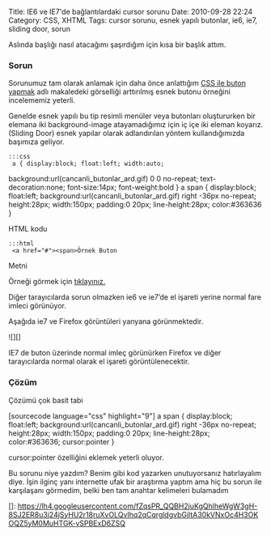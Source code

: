 Title: IE6 ve IE7&#039;de bağlantılardaki cursor sorunu
Date: 2010-09-28 22:24
Category: CSS, XHTML
Tags: cursor sorunu, esnek yapılı butonlar, ie6, ie7, sliding door, sorun

Aslında başlığı nasıl atacağımı şaşırdığım için kısa bir başlık attım.

### Sorun

Sorunumuz tam olarak anlamak için daha önce anlattığım [CSS ile buton
yapmak][] adlı makaledeki görselliği arttırılmış esnek butonu örneğini
incelememiz yeterli.

Genelde esnek yapılı bu tip resimli menüler veya butonları oluştururken
bir elemana iki background-image atayamadığımız için iç içe iki eleman
koyarız. (Sliding Door) esnek yapılar olarak adlandırılan yöntem
kullandığımızda başımıza geliyor.

	:::css
	 a { display:block; float:left; width:auto;
background:url(cancanli_butonlar_ard.gif) 0 0 no-repeat;
text-decoration:none; font-size:14px; font-weight:bold } a span {
display:block; float:left; background:url(cancanli_butonlar_ard.gif)
right -36px no-repeat; height:28px; width:150px; padding:0 20px;
line-height:28px; color:#363636 } 

HTML kodu

	:::html
	 <a href="#"><span>Örnek Buton
Metni</span></a> 

Örneği görmek için [tıklayınız.][]

Diğer tarayıcılarda sorun olmazken ie6 ve ie7’de el işareti yerine
normal fare imleci görünüyor.

Aşağıda ie7 ve Firefox görüntüleri yanyana görünmektedir.

![][]

IE7 de buton üzerinde normal imleç görünürken Firefox ve diğer
tarayıcılarda normal olarak el işareti görüntülenecektir.

### Çözüm

Çözümü çok basit tabi

[sourcecode language="css" highlight="9"] a span { display:block;
float:left; background:url(cancanli_butonlar_ard.gif) right -36px
no-repeat; height:28px; width:150px; padding:0 20px; line-height:28px;
color:#363636; cursor:pointer } 

cursor:pointer özelliğini eklemek yeterli oluyor.

Bu sorunu niye yazdım? Benim gibi kod yazarken unutuyorsanız
hatırlayalım diye. İşin ilginç yanı internette ufak bir araştırma yaptım
ama hiç bu sorun ile karşılaşanı görmedim, belki ben tam anahtar
kelimeleri bulamadım

</p>

  [CSS ile buton yapmak]: http://www.fatihhayrioglu.com/css-ile-buton-yapmak/
  [tıklayınız.]: http://fatihhayrioglu.com/static/dokumanlar/cursor_sorunu.html
  []: https://lh4.googleusercontent.com/fZqsPR_QQBH2juKgQhlheWgW3gH-8SJ2ER8u3j24jSyHU2r18ruXvOLQvIhq2qCqrgldgvbGjltA30kVNxOc4H3OKOQZ5yM0MuHTGK-vSPBExD6ZSQ
